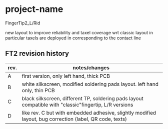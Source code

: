 # project-name

FingerTip2_L/Rid

new layout to  improve reliability and taxel coverage wrt classic layout
in particular taxels are deployed in corresponding to the contact line

## FT2 revision history

| rev. | notes/changes | 
|--|--|
| A | first version, only left hand, thick PCB | 
| B | white silkscreen, modified soldering pads layout. left hand only, thin PCB |
| C | black silkscreen, different TP, soldering pads layout compatible with "classic"fingertip, L/R versions | 
| D | like rev. C but with embedded adhesive, slightly modified layout, bug correction (label, QR code, texts) |